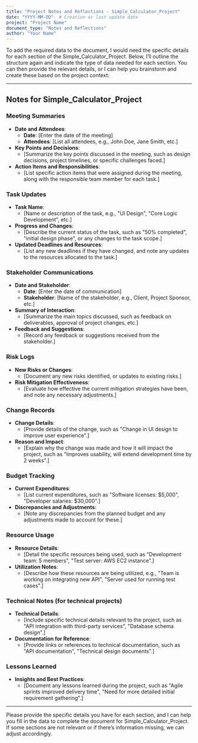 ```yaml
---
title: "Project Notes and Reflections - Simple_Calculator_Project"
date: "YYYY-MM-DD"  # Creation or last update date
project: "Project Name"
document_type: "Notes and Reflections"
author: "Your Name"
---
```

To add the required data to the document, I would need the specific details for each section of the Simple_Calculator_Project. Below, I’ll outline the structure again and indicate the type of data needed for each section. You can then provide the relevant details, or I can help you brainstorm and create these based on the project context:

---

## Notes for Simple_Calculator_Project

### Meeting Summaries
- **Date and Attendees**:
  - **Date**: [Enter the date of the meeting]
  - **Attendees**: [List all attendees, e.g., John Doe, Jane Smith, etc.]
- **Key Points and Decisions**:
  - [Summarize the key points discussed in the meeting, such as design decisions, project timelines, or specific challenges faced.]
- **Action Items and Responsibilities**:
  - [List specific action items that were assigned during the meeting, along with the responsible team member for each task.]

### Task Updates
- **Task Name**:
  - [Name or description of the task, e.g., "UI Design", "Core Logic Development", etc.]
- **Progress and Changes**:
  - [Describe the current status of the task, such as "50% completed", "initial design phase", or any changes to the task scope.]
- **Updated Deadlines and Resources**:
  - [List any new deadlines if they have changed, and note any updates to the resources allocated to the task.]

### Stakeholder Communications
- **Date and Stakeholder**:
  - **Date**: [Enter the date of communication]
  - **Stakeholder**: [Name of the stakeholder, e.g., Client, Project Sponsor, etc.]
- **Summary of Interaction**:
  - [Summarize the main topics discussed, such as feedback on deliverables, approval of project changes, etc.]
- **Feedback and Suggestions**:
  - [Record any feedback or suggestions received from the stakeholder.]

### Risk Logs
- **New Risks or Changes**:
  - [Document any new risks identified, or updates to existing risks.]
- **Risk Mitigation Effectiveness**:
  - [Evaluate how effective the current mitigation strategies have been, and note any necessary adjustments.]

### Change Records
- **Change Details**:
  - [Provide details of the change, such as "Change in UI design to improve user experience".]
- **Reason and Impact**:
  - [Explain why the change was made and how it will impact the project, such as "Improves usability, will extend development time by 2 weeks".]

### Budget Tracking
- **Current Expenditures**:
  - [List current expenditures, such as "Software licenses: $5,000", "Developer salaries: $30,000".]
- **Discrepancies and Adjustments**:
  - [Note any discrepancies from the planned budget and any adjustments made to account for these.]

### Resource Usage
- **Resource Details**:
  - [Detail the specific resources being used, such as "Development team: 5 members", "Test server: AWS EC2 instance".]
- **Utilization Notes**:
  - [Describe how these resources are being utilized, e.g., "Team is working on integrating new API", "Server used for running test cases".]

### Technical Notes (for technical projects)
- **Technical Details**:
  - [Include specific technical details relevant to the project, such as "API integration with third-party services", "Database schema design".]
- **Documentation for Reference**:
  - [Provide links or references to technical documentation, such as "API documentation", "Technical design documents".]

### Lessons Learned
- **Insights and Best Practices**:
  - [Document any lessons learned during the project, such as "Agile sprints improved delivery time", "Need for more detailed initial requirement gathering".]

---

Please provide the specific details you have for each section, and I can help you fill in the data to complete the document for Simple_Calculator_Project. If some sections are not relevant or if there’s information missing, we can adjust accordingly.